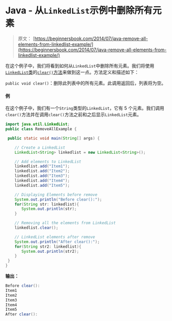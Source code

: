# Java - 从`LinkedList`示例中删除所有元素

> 原文： [https://beginnersbook.com/2014/07/java-remove-all-elements-from-linkedlist-example/](https://beginnersbook.com/2014/07/java-remove-all-elements-from-linkedlist-example/)

在这个例子中，我们将看到如何从`LinkedList`中删除所有元素。我们将使用[`LinkedList`类](https://beginnersbook.com/2013/12/linkedlist-in-java-with-example/)的[`clear()`方法](https://docs.oracle.com/javase/7/docs/api/java/util/LinkedList.html#clear())来做到这一点。方法定义和描述如下：

`public void clear()`：删除此列表中的所有元素。此调用返回后，列表将为空。

#### 例

在这个例子中，我们有一个`String`类型的`LinkedList`，它有 5 个元素。我们调用`clear()`方法并在调用`clear()`方法之前和之后显示`LinkedList`元素。

```java
import java.util.LinkedList;
public class RemoveAllExample {

 public static void main(String[] args) {

    // Create a LinkedList
    LinkedList<String> linkedlist = new LinkedList<String>();

    // Add elements to LinkedList
    linkedlist.add("Item1");
    linkedlist.add("Item2");
    linkedlist.add("Item3");
    linkedlist.add("Item4");
    linkedlist.add("Item5");

    // Displaying Elements before remove
    System.out.println("Before clear():");
    for(String str: linkedlist){
       System.out.println(str);
    }

    // Removing all the elements from LinkedList
    linkedlist.clear();

    // LinkedList elements after remove
    System.out.println("After clear():");
    for(String str2: linkedlist){
       System.out.println(str2);
    }
 }
}
```

**输出：**

```java
Before clear():
Item1
Item2
Item3
Item4
Item5
After clear():

```